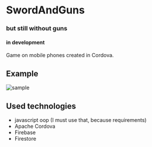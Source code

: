 # SwordAndGuns
### but still without guns
#### in development

Game on mobile phones created in Cordova.

## Example

![sample](https://media3.giphy.com/media/KgEQmSuJH6APqm1cYM/giphy.gif)

## Used technologies

* javascript oop (I must use that, because requirements)
* Apache Cordova
* Firebase
* Firestore
